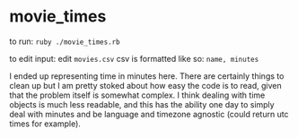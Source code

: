 # movie_times

to run: ```ruby ./movie_times.rb```

to edit input: edit ```movies.csv``` csv is formatted like so: ```name, minutes```

I ended up representing time in minutes here. There are certainly things to clean up but I am pretty stoked about how easy the code is to read, given that the problem itself is somewhat complex. I think dealing with time objects is much less readable, and this has the ability one day to simply deal with minutes and be language and timezone agnostic (could return utc times for example).
